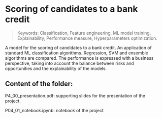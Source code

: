 # Scoring of candidates to a bank credit
> Keywords: Classification, Feature engineering, ML model training, Explainability, Performance measure, Hyperparameters optimization.

A model for the scoring of candidates to a bank credit. An application of standard ML classification algorithms. Regression, SVM and ensemble algorithms are compared. The performance is expressed with a business perspective, taking into account the balance between risks and opportunities and the explainability of the models.


## Content of the folder:

P4_00_presentation.pdf: supporting slides for the presentation of the project.

P04_01_notebook.ipynb: notebook of the project